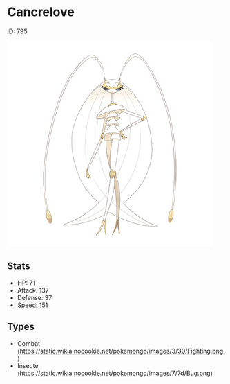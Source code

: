 # Cancrelove


ID: 795

![](https://raw.githubusercontent.com/PokeAPI/sprites/master/sprites/pokemon/other/official-artwork/795.png "Cancrelove")

## Stats


 - HP: 71
 - Attack: 137
 - Defense: 37
 - Speed: 151

## Types


 - Combat (https://static.wikia.nocookie.net/pokemongo/images/3/30/Fighting.png)
 - Insecte (https://static.wikia.nocookie.net/pokemongo/images/7/7d/Bug.png)
